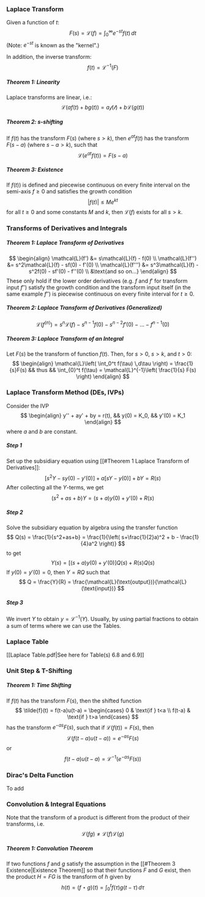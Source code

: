 ### Laplace Transform
Given a function of $t$:
$$
F(s) = \mathcal{L}(f) = \int_{0}^{\infty}e^{-st}f(t)\,dt
$$
(Note: $e^{-st}$ is known as the "kernel".)

In addition, the inverse transform:
$$
f(t) = \mathcal{L^{-1}}(F)
$$
##### Theorem 1: Linearity
Laplace transforms are linear, i.e.:
$$
\mathcal{L}(af(t)+bg(t)) = a\mathcal{f(t)} + b \mathcal{L}(g(t))
$$
##### Theorem 2: s-shifting
If $f(t)$ has the transform $F(s)$ (where $s>k$), then $e^{at}f(t)$ has the transform $F(s-a)$ (where $s-a>k$), such that
$$
\mathcal{L}(e^{at}f(t)) = F(s-a)
$$
##### Theorem 3: Existence
If $f(t))$ is defined and piecewise continuous on every finite interval on the semi-axis $f \geq 0$ and satisfies the growth condition
$$
|f(t)| \leq Me^{kt}
$$
for all $t \geq 0$ and some constants $M$ and $k$, then $\mathcal{L}(f)$ exists for all $s>k$.

### Transforms of Derivatives and Integrals
##### Theorem 1: Laplace Transform of Derivatives
$$
\begin{align}
\mathcal{L}(f') &= s\mathcal{L}(f) - f(0) \\
\mathcal{L}(f'') &= s^2\mathcal{L}(f) - sf(0) - f'(0) \\
\mathcal{L}(f''') &= s^3\mathcal{L}(f) - s^2f(0) - sf'(0) - f''(0) \\
&\text{and so on...}
\end{align}
$$
These only hold if the lower order derivatives (e.g. $f$ and $f'$ for transform input $f''$) satisfy the growth condition and the transform input itself (in the same example $f''$) is piecewise continuous on every finite interval for $t \geq 0$.
##### Theorem 2: Laplace Transform of Derivatives (Generalized)
$$
\mathcal{L}(f^{(n)}) = s^n\mathcal{L}(f) - s^{n-1}f(0) - s^{n-2}f'(0) - \dots - f^{n-1}(0)
$$
##### Theorem 3: Laplace Transform of an Integral
Let $F(s)$ be the transform of function $f(t)$. Then, for $s>0$, $s>k$, and $t>0$:
$$
\begin{align}
\mathcal{L}\left( \int_0^t f(\tau) \,d\tau \right) = \frac{1}{s}F(s) && thus && \int_{0}^t f(\tau) = \mathcal{L}^{-1}\left( \frac{1}{s} F(s) \right)
\end{align}
$$
### Laplace Transform Method (DEs, IVPs)
Consider the IVP
$$
\begin{align}
y'' + ay' + by = r(t), && y(0) = K_0, && y'(0) = K_1
\end{align}
$$
where $a$ and $b$ are constant.

##### Step 1
Set up the subsidiary equation using [[#Theorem 1 Laplace Transform of Derivatives]]:
$$
[s^2Y - sy(0) - y'(0)] + a[sY - y(0)] + bY = R(s)
$$
After collecting all the $Y$-terms, we get
$$
(s^2+as+b)Y = (s+a)y(0) + y'(0) + R(s)
$$
##### Step 2
Solve the subsidiary equation by algebra using the transfer function
$$
Q(s) = \frac{1}{s^2+as+b} = \frac{1}{\left( s+\frac{1}{2}a)^2 + b - \frac{1}{4}a^2 \right)}
$$
to get
$$
Y(s) = [(s+a)y(0) + y'(0)]Q(s) + R(s)Q(s)
$$
If $y(0) = y'(0) = 0$, then $Y=RQ$ such that
$$
Q = \frac{Y}{R} = \frac{\mathcal{L}(\text{output})}{\mathcal{L}(\text{input})}
$$
##### Step 3
We invert $Y$ to obtain $y = \mathcal{L}^{-1}(Y)$. Usually, by using partial fractions to obtain a sum of terms where we can use the Tables.

### Laplace Table
[[Laplace Table.pdf|See here for Table(s) 6.8 and 6.9]]

### Unit Step & T-Shifting
##### Theorem 1: Time Shifting
If $f(t)$ has the transform $F(s)$, then the shifted function
$$
\tilde{f}(t) = f(t-a)u(t-a) =
\begin{cases}
	0 & \text{if } t<a \\
	f(t-a) & \text{if } t>a
\end{cases}
$$
has the transform $e^{-as}F(s)$, such that if $\mathcal{L}(f(t)) = F(s)$, then
$$
\mathcal{L}(f(t-a)u(t-a)) = e^{-as}F(s)
$$
or
$$
f(t-a)u(t-a) = \mathcal{L}^{-1}(e^{-as}F(s))
$$
### Dirac's Delta Function
To add
### Convolution & Integral Equations
Note that the transform of a product is different from the product of their transforms, i.e.
$$
\mathcal{L}(fg) \neq \mathcal{L}(f)\mathcal{L}(g)
$$
##### Theorem 1: Convolution Theorem
If two functions $f$ and $g$ satisfy the assumption in the [[#Theorem 3 Existence|Existence Theorem]] so that their functions $F$ and $G$ exist, then the product $H = FG$ is the transform of $h$ given by
$$
h(t) = (f\star g)(t) = \int_0^t f(\tau)g(t - \tau) \,d\tau
$$
